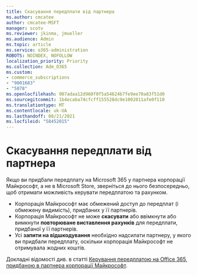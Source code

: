```yaml
---
title: Скасування передплати від партнера
ms.author: cmcatee
author: cmcatee-MSFT
manager: scotv
ms.reviewer: jkinma, jmueller
ms.audience: Admin
ms.topic: article
ms.service: o365-administration
ROBOTS: NOINDEX, NOFOLLOW
localization_priority: Priority
ms.collection: Adm_O365
ms.custom:
- commerce_subscriptions
- "9001683"
- "5078"
ms.openlocfilehash: 907adaa12d960f0f5a54624b7fe9ee70a83f51d0
ms.sourcegitcommit: 1b4ecaba74cfcff155528dc9e1002011afe0f110
ms.translationtype: MT
ms.contentlocale: uk-UA
ms.lasthandoff: 08/21/2021
ms.locfileid: "58452015"
---
```

# <a name="cancel-subscription-from-partner"></a>Скасування передплати від партнера

Якщо ви придбали передплату на Microsoft 365 у партнера корпорації Майкрософт, а не в Microsoft Store, зверніться до нього безпосередньо, щоб отримати можливість керувати передплатою та рахунком.

- Корпорація Майкрософт має обмежений доступ до передплат (і обмежену видимість), придбаних у її партнерів. 
- Корпорація Майкрософт не може **скасувати** або ввімкнути або вимкнути **повторюване виставлення рахунків** для передплати, придбаної у її партнерів. 
- Усі **запити на відшкодування** необхідно надсилати партнеру, у якого ви придбали передплату, оскільки корпорація Майкрософт не отримувала жодних коштів. 

Докладні відомості див. в статті [Керування передплатою на Office 365, придбаною в партнера корпорації Майкрософт](https://support.microsoft.com/help/4230739/microsoft-account-manage-office-365-subscription-from-third-party). 
